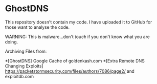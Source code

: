 # GhostDNS

This repository doesn't contain my code. I have uploaded it to GitHub for those want to analyse the code.

WARNING: This is malware...don't touch if you don't know what you are doing.

Archiving Files from:

*[GhostDNS] Google Cache of goldenkash.com
*[Extra Remote DNS Changing Exploits] https://packetstormsecurity.com/files/authors/7086/page2/ and exploitdb.com

